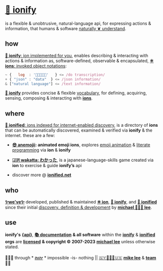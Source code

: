 # [🧬 ionify](https://ionify.net/)

is a flexible & unobtrusive, natural-language api, for expressing actions &
information, that humans & software [naturally ❦ understand](VISION.md#vision).

## how

[**🧬 ionify**: ion implemented for you][api], enables describing & interacting
with actions & information as, software-defined, observable & encapsulated,
[**⚛︎ ions**: invoked object notations][⚛️]:

```javascript
~ {   log  : '👋🏾👨🏾‍💻'   } <= /do transcription/
+ { "json" : "data"  } <= /json information/
& ["natural language"] <= /text information/
```

[**🧬 ionify**][api] provides concise & flexible
[vocabulary](LINGO.md#-our-lingo-),
for defining, acquiring, sensing, composing & interacting with [**ions**][⚛️].

## where

[**🎁 ionified**: ions indexed for internet-enabled discovery][🎁],
is a directory of **ions** that can be automatically discovered, examined &
verified via **ionify** & the internet. these are a few:

+ **[😎 anemojii](https://ionified.github.io/anemojii-ions.iskitz.net/): animated emoji ions**,
  explores
  [emoji animation](https://glitch.com/edit/#!/anemojii?path=emoji.js%3A1%3A0) &
  [literate programming](https://glitch.com/edit/#!/anemojii?path=index.re.js%3A1%3A0)
  via **ion** & **ionify**

+ **[🇯🇵 wakatta: わかった](https://ionified.github.io/wakatta-ions.iskitz.net/)**,
  is a japanese-language-skills game created via **ion** to
  exercise & guide **ionify’s** api

+ discover more @ [**ionified.net**][🎁]

## who

[**✨we've✨**](https://team.ionify.net/)
developed, published & maintained [**⚛︎ ion**][⚛️], [**🧬 ionify**][api], and
[**🎁 ionified**][🎁] since their initial
[discovery, definition & development](https://origin.ionify.net/)
by [**michael 👨🏾‍💻 lee**][🇬🇾👨🏾‍💻🇺🇸].

## use

**ionify's**
[**{api}**][🧬], [**📚 documentation**][📚] **& all software** within the
[**ionify**](https://github.com/ionify/) &
[**ionified**](https://github.com/ionified/)
**orgs** are
[**licensed**](LICENSE.txt#L1)
**& copyright &copy; 2007-2023** [**michael lee**][🇬🇾👨🏾‍💻🇺🇸] unless otherwise stated.

####

🙇🏾‍♂️ through * [**יהוה**](LICENSE.txt#L1) * impossible -is- nothing ||
[🇬🇾👨🏾‍💻🇺🇸](https://en.wikipedia.org/wiki/Guyana)
[**mike lee**](https://github.com/iskitz) &
[**team**](https://team.ionify.net/)
🤲🏾

[🇬🇾👨🏾‍💻🇺🇸]: https://github.com/iskitz
[api]:  https://api.ionify.net/
[📚]:   https://github.com/ionify/about
[⚛️]:   ./ions/ion.md#ion
[🧬]:   https://github.com/ionify/ionify
[🎁]:   https://ionified.net/
